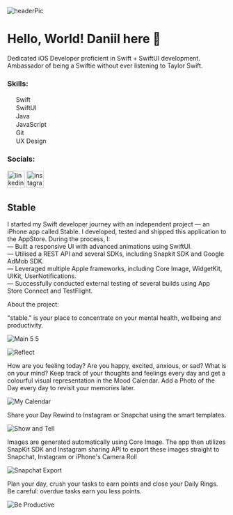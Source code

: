 ![headerPic](https://user-images.githubusercontent.com/90253901/194671328-0c0af353-e936-430a-afec-f9b3e4d37496.png)
# Hello, World! Daniil here 👋
Dedicated iOS Developer proficient in Swift + SwiftUI development. Ambassador of being a Swiftie without ever listening to Taylor Swift. 

### Skills:
<img src="https://user-images.githubusercontent.com/90253901/194717945-e64920e4-d4ba-4e10-8ef8-f1a410f52923.png" width = "16"> Swift<br />
<img src="https://user-images.githubusercontent.com/90253901/194718051-5e1005bb-fc0f-41aa-b843-d962660022a3.png" width = "16"> SwiftUI<br />
<img src="https://user-images.githubusercontent.com/90253901/194718231-49e215f4-11c5-4075-af13-17d6ae00467c.png" width = "16"> Java<br />
<img src="https://user-images.githubusercontent.com/90253901/194718279-025f8f52-3bf2-46a4-8bb3-53e68af0084b.png" width = "16"> JavaScript<br />
<img src="https://user-images.githubusercontent.com/90253901/194718581-ab952b3c-e3c9-4a02-9f23-646ba39807c2.png" width = "16"> Git<br />
<img src="https://user-images.githubusercontent.com/90253901/194718768-df924f5a-d0d1-4afd-9c45-43ee0a092fe1.png" width = "16"> UX Design<br />

### Socials:
[<img src='https://cdn.jsdelivr.net/npm/simple-icons@3.0.1/icons/linkedin.svg' alt='linkedin' height='40'>](https://www.linkedin.com/in/daniil-bya/)  [<img src='https://cdn.jsdelivr.net/npm/simple-icons@3.0.1/icons/instagram.svg' alt='instagram' height='40'>](https://www.instagram.com/peachtuber/)  

## Stable
I started my Swift developer journey with an independent project — an iPhone app called Stable. I developed, tested and shipped this application to the AppStore. During the process, I:
<br />— Built a responsive UI with advanced animations using SwiftUI.
<br />— Utilised a REST API and several SDKs, including Snapkit SDK and Google AdMob SDK.
<br />— Leveraged multiple Apple frameworks, including Core Image, WidgetKit, UIKit, UserNotifications.
<br />— Successfully conducted external testing of several builds using App Store Connect and TestFlight.

About the project:

"stable." is your place to concentrate on your mental health, wellbeing and productivity. 

![Main 5 5](https://user-images.githubusercontent.com/90253901/194671760-2a48ef82-c83f-40bb-8b84-e50b090bc412.png)

![Reflect](https://user-images.githubusercontent.com/90253901/194712205-8c349083-6bbb-4291-a8b4-afc4bdb4ed13.gif)

How are you feeling today? Are you happy, excited, anxious, or sad? What is on your mind? Keep track of your thoughts and feelings every day and get a colourful visual representation in the Mood Calendar. Add a Photo of the Day every day to revisit your memories later.

![My Calendar](https://user-images.githubusercontent.com/90253901/194712223-fda33243-4ab4-45d2-ba96-3672550d89ea.gif)

Share your Day Rewind to Instagram or Snapchat using the smart templates. 

![Show and Tell](https://user-images.githubusercontent.com/90253901/194712409-17367210-a105-4df4-8b78-db663b8f0bee.gif)

Images are generated automatically using Core Image. The app then utilizes SnapKit SDK and Instagram sharing API to export these images straight to Snapchat, Instagram or iPhone's Camera Roll

![Snapchat Export](https://user-images.githubusercontent.com/90253901/194719968-85949df3-3a2b-464a-a003-abb650c46b54.gif)

Plan your day, crush your tasks to earn points and close your Daily Rings. Be careful: overdue tasks earn you less points.

![Be Productive](https://user-images.githubusercontent.com/90253901/194712455-85785167-03b8-4b44-bd80-e382760f25b1.gif)
